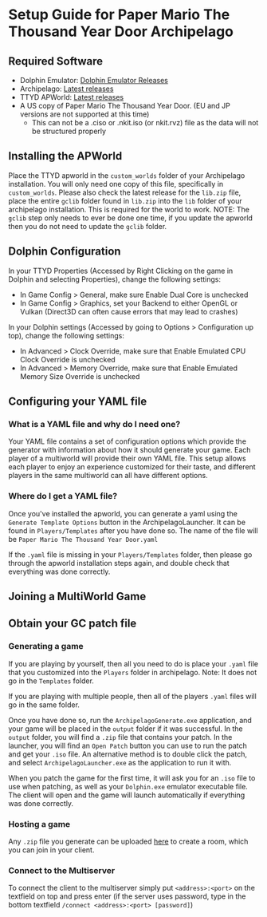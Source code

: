 # Setup Guide for Paper Mario The Thousand Year Door Archipelago

## Required Software

- Dolphin Emulator: [Dolphin Emulator Releases](https://dolphin-emu.org/download/?ref=btn)
- Archipelago: [Latest releases](https://github.com/ArchipelagoMW/Archipelago/releases)
- TTYD APWorld: [Latest releases](https://github.com/jamesbrq/ArchipelagoTTYD/releases)
- A US copy of Paper Mario The Thousand Year Door. (EU and JP versions are not supported at this time)
    - This can not be a .ciso or .nkit.iso (or nkit.rvz) file as the data will not be structured properly

## Installing the APWorld

Place the TTYD apworld in the `custom_worlds` folder of your Archipelago installation. You will only need one copy of this file, specifically in `custom_worlds`.
Please also check the latest release for the `lib.zip` file, place the entire `gclib` folder found in `lib.zip` into the `lib` folder of your archipelago installation.
This is required for the world to work. NOTE: The `gclib` step only needs to ever be done one time, 
if you update the apworld then you do not need to update the `gclib` folder.

## Dolphin Configuration

In your TTYD Properties (Accessed by Right Clicking on the game in Dolphin and selecting Properties), change the following settings:
- In Game Config > General, make sure Enable Dual Core is unchecked
- In Game Config > Graphics, set your Backend to either OpenGL or Vulkan (Direct3D can often cause errors that may lead to crashes)

In your Dolphin settings (Accessed by going to Options > Configuration up top), change the following settings:

- In Advanced > Clock Override, make sure that Enable Emulated CPU Clock Override is unchecked
- In Advanced > Memory Override, make sure that Enable Emulated Memory Size Override is unchecked


## Configuring your YAML file

### What is a YAML file and why do I need one?

Your YAML file contains a set of configuration options which provide the generator with information about how it should
generate your game. Each player of a multiworld will provide their own YAML file. This setup allows each player to enjoy
an experience customized for their taste, and different players in the same multiworld can all have different options.

### Where do I get a YAML file?

Once you've installed the apworld, you can generate a yaml using the `Generate Template Options` button in the ArchipelagoLauncher. 
It can be found in `Players/Templates` after you have done so. The name of the file will be `Paper Mario The Thousand Year Door.yaml`

If the `.yaml` file is missing in your `Players/Templates` folder, then please go through the apworld installation steps again,
and double check that everything was done correctly.

## Joining a MultiWorld Game

## Obtain your GC patch file

### Generating a game
If you are playing by yourself, then all you need to do is place your `.yaml` file that you customized into the `Players` folder in archipelago. 
Note: It does not go in the `Templates` folder.

If you are playing with multiple people, then all of the players `.yaml` files will go in the same folder.

Once you have done so, run the `ArchipelagoGenerate.exe` application, and your game will be placed in the `output` folder if it was successful.
In the `output` folder, you will find a `.zip` file that contains your patch. 
In the launcher, you will find an `Open Patch` button you can use to run the patch and get your `.iso` file.
An alternative method is to double click the patch, and select `ArchipelagoLauncher.exe` as the application to run it with.

When you patch the game for the first time, it will ask you for an `.iso` file to use when patching, as well as your `Dolphin.exe` emulator executable file.
The client will open and the game will launch automatically if everything was done correctly.

### Hosting a game
Any `.zip` file you generate can be uploaded [here](https://archipelago.gg/uploads) to create a room, which you can join in your client.



### Connect to the Multiserver

To connect the client to the multiserver simply put `<address>:<port>` on the textfield on top and press enter (if the
server uses password, type in the bottom textfield `/connect <address>:<port> [password]`)
